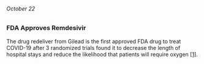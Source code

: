 ###### October 22

### FDA Approves Remdesivir

The drug redeliver from Gilead is the first approved FDA drug to treat COVID-19 after 3 randomized trials found it to decrease the length of hospital stays and reduce the likelihood that patients will require oxygen [[1]](https://www.ajmc.com/view/a-timeline-of-covid19-developments-in-2020). 